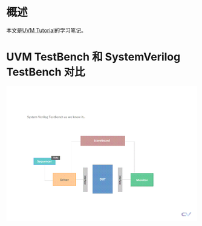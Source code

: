 # 概述
本文是[UVM Tutorial](https://www.chipverify.com/uvm/uvm-tutorial)的学习笔记。

# UVM TestBench 和 SystemVerilog TestBench 对比
![UVM](./code/uvm-tb.gif)

